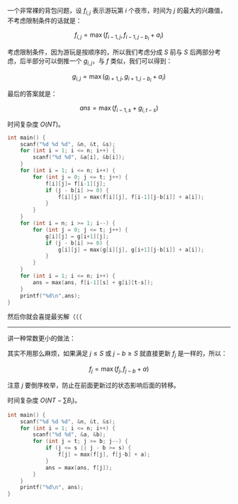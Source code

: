 一个非常裸的背包问题，设 $f_{i,j}$ 表示游玩第 $i$ 个夜市，时间为 $j$ 的最大的兴趣值，不考虑限制条件的话就是：

$$
f_{i,j}=\max(f_{i-1,j}, f_{i-1,j-b_{i}} + a_{i})
$$

考虑限制条件，因为游玩是按顺序的，所以我们考虑分成 $S$ 前与 $S$ 后两部分考虑，后半部分可以倒推一个 $g_{i,j}$，与 $f$ 类似，我们可以得到：

$$
g_{i,j}=\max(g_{i+1,j}, g_{i+1,j-b_{i}} + a_{i})
$$

最后的答案就是：

$$
ans=\max(f_{i-1,s} + g_{i,t-s})
$$

时间复杂度 $O(NT)$。


```cpp
int main() {
    scanf("%d %d %d", &n, &t, &s);
    for (int i = 1; i <= n; i++) {
        scanf("%d %d", &a[i], &b[i]);
    }
    for (int i = 1; i <= n; i++) {
        for (int j = 0; j <= t; j++) {
            f[i][j]= f[i-1][j];
            if (j - b[i] >= 0) {
                f[i][j] = max(f[i][j], f[i-1][j-b[i]] + a[i]);
            }
        }
    }
    for (int i = n; i >= 1; i--) {
        for (int j = 0; j <= t; j++) {
            g[i][j] = g[i+1][j];
            if (j - b[i] >= 0) {
                g[i][j] = max(g[i][j], g[i+1][j-b[i]] + a[i]);
            }
        }
    }
    for (int i = 1; i <= n; i++) {
        ans = max(ans, f[i-1][s] + g[i][t-s]);
    }
    printf("%d\n",ans);
}
```

然后你就会喜提最劣解（（（

---

讲一种常数更小的做法：

其实不用那么麻烦，如果满足 $j \le S$ 或 $j - b \ge S$ 就直接更新 $f_j$ 是一样的，所以：

$$
f_{j}=\max(f_{j},f_{j-b}+a)
$$

注意 $j$ 要倒序枚举，防止在前面更新过的状态影响后面的转移。

时间复杂度 $O(NT-\sum B_{i})$。

```cpp
int main() {
    scanf("%d %d %d", &n, &t, &s);
    for (int i = 1; i <= n; i++) {
        scanf("%d %d", &a, &b);
        for (int j = t; j >= b; j--) {
            if (j <= s || j - b >= s) {
                f[j] = max(f[j], f[j-b] + a);
            }
            ans = max(ans, f[j]);
        }
    }
    printf("%d\n", ans);
}
```
